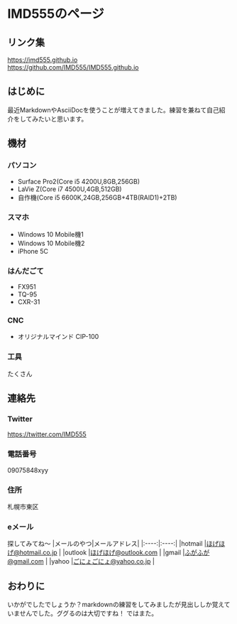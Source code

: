 # IMD555のページ
## リンク集
https://imd555.github.io  
https://github.com/IMD555/IMD555.github.io
## はじめに
最近MarkdownやAsciiDocを使うことが増えてきました。練習を兼ねて自己紹介をしてみたいと思います。
## 機材
### パソコン
* Surface Pro2(Core i5 4200U,8GB,256GB)
* LaVie Z(Core i7 4500U,4GB,512GB)
* 自作機(Core i5 6600K,24GB,256GB+4TB(RAID1)+2TB)
### スマホ
* Windows 10 Mobile機1
* Windows 10 Mobile機2
* iPhone 5C
### はんだごて
* FX951
* TQ-95
* CXR-31
### CNC
* オリジナルマインド CIP-100
### 工具
たくさん
## 連絡先
### Twitter
https://twitter.com/IMD555
### 電話番号
09075848xyy
### 住所
札幌市東区
### eメール
探してみてね～
|メールのやつ|メールアドレス| 
|:----:|:----:| 
|hotmail  |ほげほげ@hotmail.co.jp   | 
|outlook  |ほげほげ@outlook.com     | 
|gmail    |ふがふが@gmail.com       | 
|yahoo    |ごにょごにょ@yahoo.co.jp |
## おわりに
いかがでしたでしょうか？markdownの練習をしてみましたが見出ししか覚えていませんでした。ググるのは大切ですね！
ではまた。